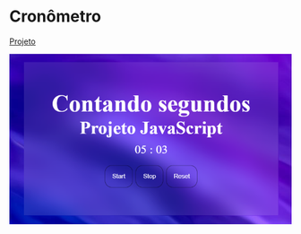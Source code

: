 
# Cronômetro

<a href="https://igorios.github.io/cronometro/"> Projeto</a>

![Imagem do projeto](./image/print-projeto.png)